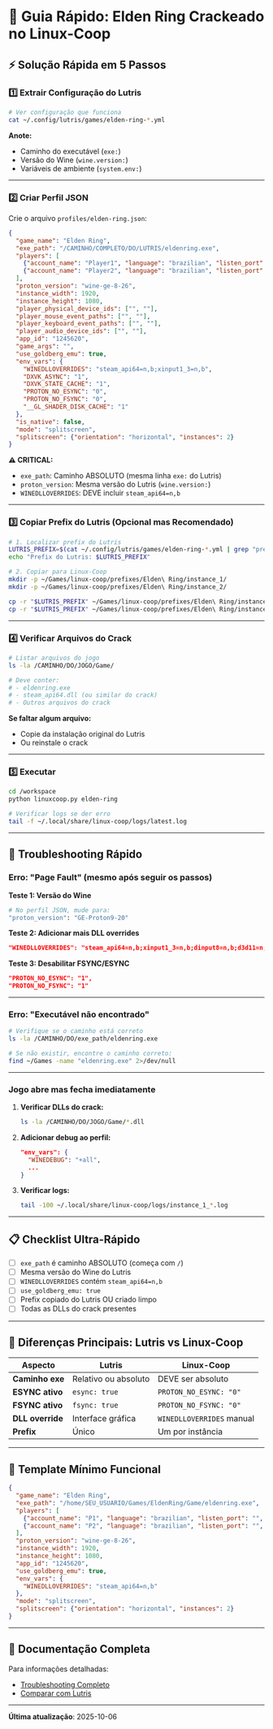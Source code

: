 # 🚀 Guia Rápido: Elden Ring Crackeado no Linux-Coop

## ⚡ Solução Rápida em 5 Passos

### 1️⃣ Extrair Configuração do Lutris

```bash
# Ver configuração que funciona
cat ~/.config/lutris/games/elden-ring-*.yml
```

**Anote:**
- Caminho do executável (`exe:`)
- Versão do Wine (`wine.version:`)
- Variáveis de ambiente (`system.env:`)

---

### 2️⃣ Criar Perfil JSON

Crie o arquivo `profiles/elden-ring.json`:

```json
{
  "game_name": "Elden Ring",
  "exe_path": "/CAMINHO/COMPLETO/DO/LUTRIS/eldenring.exe",
  "players": [
    {"account_name": "Player1", "language": "brazilian", "listen_port": "", "user_steam_id": "76561190000000001"},
    {"account_name": "Player2", "language": "brazilian", "listen_port": "", "user_steam_id": "76561190000000002"}
  ],
  "proton_version": "wine-ge-8-26",
  "instance_width": 1920,
  "instance_height": 1080,
  "player_physical_device_ids": ["", ""],
  "player_mouse_event_paths": ["", ""],
  "player_keyboard_event_paths": ["", ""],
  "player_audio_device_ids": ["", ""],
  "app_id": "1245620",
  "game_args": "",
  "use_goldberg_emu": true,
  "env_vars": {
    "WINEDLLOVERRIDES": "steam_api64=n,b;xinput1_3=n,b",
    "DXVK_ASYNC": "1",
    "DXVK_STATE_CACHE": "1",
    "PROTON_NO_ESYNC": "0",
    "PROTON_NO_FSYNC": "0",
    "__GL_SHADER_DISK_CACHE": "1"
  },
  "is_native": false,
  "mode": "splitscreen",
  "splitscreen": {"orientation": "horizontal", "instances": 2}
}
```

**⚠️ CRITICAL:**
- `exe_path`: Caminho ABSOLUTO (mesma linha `exe:` do Lutris)
- `proton_version`: Mesma versão do Lutris (`wine.version:`)
- `WINEDLLOVERRIDES`: DEVE incluir `steam_api64=n,b`

---

### 3️⃣ Copiar Prefix do Lutris (Opcional mas Recomendado)

```bash
# 1. Localizar prefix do Lutris
LUTRIS_PREFIX=$(cat ~/.config/lutris/games/elden-ring-*.yml | grep "prefix:" | awk '{print $2}')
echo "Prefix do Lutris: $LUTRIS_PREFIX"

# 2. Copiar para Linux-Coop
mkdir -p ~/Games/linux-coop/prefixes/Elden\ Ring/instance_1/
mkdir -p ~/Games/linux-coop/prefixes/Elden\ Ring/instance_2/

cp -r "$LUTRIS_PREFIX" ~/Games/linux-coop/prefixes/Elden\ Ring/instance_1/pfx
cp -r "$LUTRIS_PREFIX" ~/Games/linux-coop/prefixes/Elden\ Ring/instance_2/pfx
```

---

### 4️⃣ Verificar Arquivos do Crack

```bash
# Listar arquivos do jogo
ls -la /CAMINHO/DO/JOGO/Game/

# Deve conter:
# - eldenring.exe
# - steam_api64.dll (ou similar do crack)
# - Outros arquivos do crack
```

**Se faltar algum arquivo:**
- Copie da instalação original do Lutris
- Ou reinstale o crack

---

### 5️⃣ Executar

```bash
cd /workspace
python linuxcoop.py elden-ring

# Verificar logs se der erro
tail -f ~/.local/share/linux-coop/logs/latest.log
```

---

## 🔧 Troubleshooting Rápido

### Erro: "Page Fault" (mesmo após seguir os passos)

**Teste 1: Versão do Wine**
```bash
# No perfil JSON, mude para:
"proton_version": "GE-Proton9-20"
```

**Teste 2: Adicionar mais DLL overrides**
```json
"WINEDLLOVERRIDES": "steam_api64=n,b;xinput1_3=n,b;dinput8=n,b;d3d11=n,b"
```

**Teste 3: Desabilitar FSYNC/ESYNC**
```json
"PROTON_NO_ESYNC": "1",
"PROTON_NO_FSYNC": "1"
```

---

### Erro: "Executável não encontrado"

```bash
# Verifique se o caminho está correto
ls -la /CAMINHO/DO/exe_path/eldenring.exe

# Se não existir, encontre o caminho correto:
find ~/Games -name "eldenring.exe" 2>/dev/null
```

---

### Jogo abre mas fecha imediatamente

1. **Verificar DLLs do crack:**
   ```bash
   ls -la /CAMINHO/DO/JOGO/Game/*.dll
   ```
   
2. **Adicionar debug ao perfil:**
   ```json
   "env_vars": {
     "WINEDEBUG": "+all",
     ...
   }
   ```

3. **Verificar logs:**
   ```bash
   tail -100 ~/.local/share/linux-coop/logs/instance_1_*.log
   ```

---

## 📋 Checklist Ultra-Rápido

- [ ] `exe_path` é caminho ABSOLUTO (começa com `/`)
- [ ] Mesma versão do Wine do Lutris
- [ ] `WINEDLLOVERRIDES` contém `steam_api64=n,b`
- [ ] `use_goldberg_emu: true`
- [ ] Prefix copiado do Lutris OU criado limpo
- [ ] Todas as DLLs do crack presentes

---

## 🎯 Diferenças Principais: Lutris vs Linux-Coop

| Aspecto | Lutris | Linux-Coop |
|---------|--------|------------|
| **Caminho exe** | Relativo ou absoluto | DEVE ser absoluto |
| **ESYNC ativo** | `esync: true` | `PROTON_NO_ESYNC: "0"` |
| **FSYNC ativo** | `fsync: true` | `PROTON_NO_FSYNC: "0"` |
| **DLL override** | Interface gráfica | `WINEDLLOVERRIDES` manual |
| **Prefix** | Único | Um por instância |

---

## 💾 Template Mínimo Funcional

```json
{
  "game_name": "Elden Ring",
  "exe_path": "/home/SEU_USUARIO/Games/EldenRing/Game/eldenring.exe",
  "players": [
    {"account_name": "P1", "language": "brazilian", "listen_port": "", "user_steam_id": "76561190000000001"},
    {"account_name": "P2", "language": "brazilian", "listen_port": "", "user_steam_id": "76561190000000002"}
  ],
  "proton_version": "wine-ge-8-26",
  "instance_width": 1920,
  "instance_height": 1080,
  "app_id": "1245620",
  "use_goldberg_emu": true,
  "env_vars": {
    "WINEDLLOVERRIDES": "steam_api64=n,b"
  },
  "mode": "splitscreen",
  "splitscreen": {"orientation": "horizontal", "instances": 2}
}
```

---

## 📖 Documentação Completa

Para informações detalhadas:
- [Troubleshooting Completo](TROUBLESHOOTING_ELDEN_RING.pt.md)
- [Comparar com Lutris](COMPARAR_LUTRIS_CONFIG.pt.md)

---

**Última atualização**: 2025-10-06
